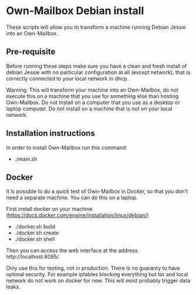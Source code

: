 Own-Mailbox Debian install
=========
These scripts will allow you to transform a machine running Debian Jessie into an Own-Mailbox.

Pre-requisite
-----
Before running these steps make sure you have a clean and fresh install of debian Jessie with no particular configuration at all (except network), that is correctly connected to your local network in dhcp.

Warning: This will transform your machine into an Own-Mailbox, do not execute this on a machine that you use for something else than hosting Own-Mailbox. Do not Install on a computer that you use as a desktop or laptop computer. Do not install on a machine that is not on your local network.

Installation instructions
----
In order to install Own-Mailbox run this command:

+ ./main.sh

Docker 
----
It is possible to do a quick test of Own-Mailbox in Docker, so that you don't need a separate machine. You can do this on a laptop.

First install docker on your machine (https://docs.docker.com/engine/installation/linux/debian/)

+ ./docker.sh build
+ ./docker.sh create
+ ./docker.sh shell

Then you can access the web interface at the address http://localhost:8085/

Only use this for testing, not in production. There is no guaranty to have optimal security.
For example iptables blocking everything but tor and local network do not work on docker for now.
This will most probably trigger data leaks.